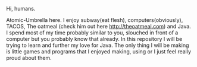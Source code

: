 Hi, humans.

Atomic-Umbrella here.
I enjoy subway(eat flesh), computers(obviously), TACOS, The oatmeal (check him out here http://theoatmeal.com) and Java. I spend most of my time probably similar to you, slouched in front of a computer but you probably know that already. In this repository I will be trying to learn and further my love for Java. The only thing I will be making is little games and programs that I enjoyed making, using or I just feel really proud about them.
